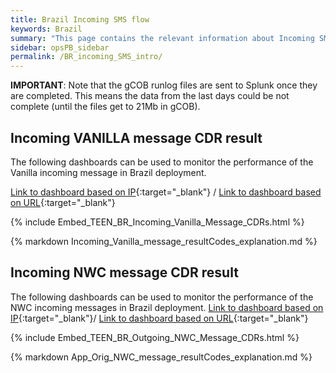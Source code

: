 ```yaml
---
title: Brazil Incoming SMS flow
keywords: Brazil
summary: "This page contains the relevant information about Incoming SMS flow in Brazil"
sidebar: opsPB_sidebar
permalink: /BR_incoming_SMS_intro/
---
```


**IMPORTANT**: Note that the gCOB runlog files are sent to Splunk once they are completed. This means the data from the last days could be not complete (until the files get to 21Mb in gCOB).

## Incoming VANILLA message CDR result

The following dashboards can be used to monitor the performance of the Vanilla incoming message in Brazil deployment.

[Link to dashboard based on IP](https://10.253.1.11/en-US/app/tugo/report?sid=1465903346.51297.mia-spl-sch02&s=%2FservicesNS%2Fnobody%2Ftugo%2Fsaved%2Fsearches%2FTEEN_BR_Incoming_Vanilla_Message_CDRs){:target="_blank"} / [Link to dashboard based on URL](https://mia-splunk.tefcomms.com/en-US/app/tugo/report?sid=1465903346.51297.mia-spl-sch02&s=%2FservicesNS%2Fnobody%2Ftugo%2Fsaved%2Fsearches%2FTEEN_BR_Incoming_Vanilla_Message_CDRs){:target="_blank"}

{% include Embed_TEEN_BR_Incoming_Vanilla_Message_CDRs.html %}

{% markdown Incoming_Vanilla_message_resultCodes_explanation.md %}

## Incoming NWC message CDR result

The following dashboards can be used to monitor the performance of the NWC incoming messages in Brazil deployment.
[Link to dashboard based on IP](https://10.253.1.11/en-US/app/tugo/report?sid=1465895519.45626.mia-spl-sch02&s=%2FservicesNS%2Fnobody%2Ftugo%2Fsaved%2Fsearches%2FTEEN_BR_Incoming_NWC_Message_CDRs){:target="_blank"}/ [Link to dashboard based on URL](https://mia-splunk.tefcomms.com/en-US/app/tugo/report?sid=1465895519.45626.mia-spl-sch02&s=%2FservicesNS%2Fnobody%2Ftugo%2Fsaved%2Fsearches%2FTEEN_BR_Incoming_NWC_Message_CDRs){:target="_blank"}

{% include Embed_TEEN_BR_Outgoing_NWC_Message_CDRs.html %}

{% markdown App_Orig_NWC_message_resultCodes_explanation.md %}
